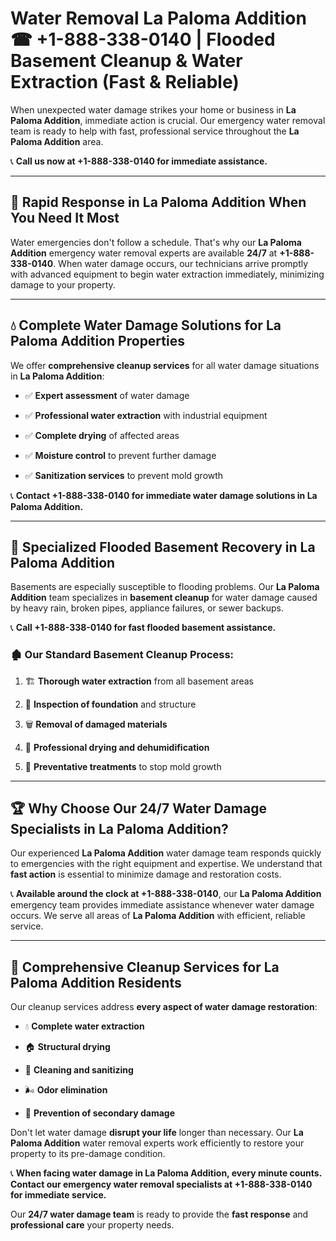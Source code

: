 # Water Removal La Paloma Addition ☎ +1-888-338-0140 | Flooded Basement Cleanup & Water Extraction (Fast & Reliable)

When unexpected water damage strikes your home or business in **La Paloma Addition**, immediate action is crucial. Our emergency water removal team is ready to help with fast, professional service throughout the **La Paloma Addition** area. 

📞 **Call us now at +1-888-338-0140 for immediate assistance.**
---
## 🚀 Rapid Response in La Paloma Addition When You Need It Most
Water emergencies don't follow a schedule. That's why our **La Paloma Addition** emergency water removal experts are available **24/7** at **+1-888-338-0140**. When water damage occurs, our technicians arrive promptly with advanced equipment to begin water extraction immediately, minimizing damage to your property.
---
## 💧 Complete Water Damage Solutions for La Paloma Addition Properties
We offer **comprehensive cleanup services** for all water damage situations in **La Paloma Addition**:
- ✅ **Expert assessment** of water damage  
- ✅ **Professional water extraction** with industrial equipment  
- ✅ **Complete drying** of affected areas  
- ✅ **Moisture control** to prevent further damage  
- ✅ **Sanitization services** to prevent mold growth  
📞 **Contact +1-888-338-0140 for immediate water damage solutions in La Paloma Addition.**
---
## 🌊 Specialized Flooded Basement Recovery in La Paloma Addition
Basements are especially susceptible to flooding problems. Our **La Paloma Addition** team specializes in **basement cleanup** for water damage caused by heavy rain, broken pipes, appliance failures, or sewer backups. 
📞 **Call +1-888-338-0140 for fast flooded basement assistance.**
### 🏚️ Our Standard Basement Cleanup Process:
1. 🏗️ **Thorough water extraction** from all basement areas  
2. 🔎 **Inspection of foundation** and structure  
3. 🗑️ **Removal of damaged materials**  
4. 💨 **Professional drying and dehumidification**  
5. 🚫 **Preventative treatments** to stop mold growth  
---
## 🏆 Why Choose Our 24/7 Water Damage Specialists in La Paloma Addition?
Our experienced **La Paloma Addition** water damage team responds quickly to emergencies with the right equipment and expertise. We understand that **fast action** is essential to minimize damage and restoration costs.
📞 **Available around the clock at +1-888-338-0140**, our **La Paloma Addition** emergency team provides immediate assistance whenever water damage occurs. We serve all areas of **La Paloma Addition** with efficient, reliable service.
---
## 🧹 Comprehensive Cleanup Services for La Paloma Addition Residents
Our cleanup services address **every aspect of water damage restoration**:
- 💧 **Complete water extraction**  
- 🏠 **Structural drying**  
- 🧼 **Cleaning and sanitizing**  
- 🌬️ **Odor elimination**  
- 🚫 **Prevention of secondary damage**  
Don't let water damage **disrupt your life** longer than necessary. Our **La Paloma Addition** water removal experts work efficiently to restore your property to its pre-damage condition.
📞 **When facing water damage in La Paloma Addition, every minute counts. Contact our emergency water removal specialists at +1-888-338-0140 for immediate service.**
Our **24/7 water damage team** is ready to provide the **fast response** and **professional care** your property needs.
